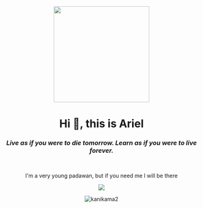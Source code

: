 <div align="center"><img width="250px" src="https://media.giphy.com/media/2W7E1aS87BHsXEiwWq/giphy.gif" /></div>

<h1 align="center">Hi 👋, this is Ariel</h1>
<h3 align="center"><i>Live as if you were to die tomorrow. Learn as if you were to live forever.</i></h3>

<br />
<div align="center">

I'm a very young padawan, but if you need me I will be there

<img src="https://media.giphy.com/media/ArrVyXcjSzzxe/giphy.gif" /> 

</div>



<p align="center"> <img src="https://komarev.com/ghpvc/?username=kanikama2&label=Profile%20views&color=0e75b6&style=flat" alt="kanikama2" /> </p>
